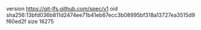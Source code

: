 version https://git-lfs.github.com/spec/v1
oid sha256:13bfd036b811d2474ee71b41eb67ecc3b08995bf318a13727ea3515d9f60ed2f
size 16275
